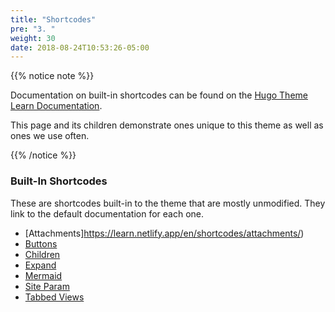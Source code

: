 ```yaml
---
title: "Shortcodes"
pre: "3. "
weight: 30
date: 2018-08-24T10:53:26-05:00
---
```


{{% notice note %}}

Documentation on built-in shortcodes can be found on the [Hugo Theme Learn Documentation](https://learn.netlify.app/en/shortcodes/).

This page and its children demonstrate ones unique to this theme as well as ones we use often.

{{% /notice %}}

### Built-In Shortcodes

These are shortcodes built-in to the theme that are mostly unmodified. They link to the default documentation for each one.

* [Attachments]https://learn.netlify.app/en/shortcodes/attachments/)
* [Buttons](https://learn.netlify.app/en/shortcodes/button/)
* [Children](https://learn.netlify.app/en/shortcodes/children/)
* [Expand](https://learn.netlify.app/en/shortcodes/expand/)
* [Mermaid](https://learn.netlify.app/en/shortcodes/mermaid/)
* [Site Param](https://learn.netlify.app/en/shortcodes/siteparam/)
* [Tabbed Views](https://learn.netlify.app/en/shortcodes/tabs/)

